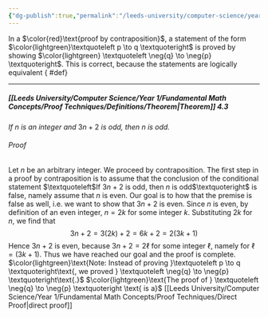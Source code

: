 ```yaml
---
{"dg-publish":true,"permalink":"/leeds-university/computer-science/year-1/fundamental-math-concepts/proof-techniques/proof-by-contraposition/"}
---
```


In a $\color{red}\text{proof by contraposition}$, a statement of the form $\color{lightgreen}\textquoteleft p \to q \textquoteright$ is proved by showing $\color{lightgreen} \textquoteleft \neg{q} \to \neg{p} \textquoteright$. This is correct, because the statements are logically equivalent
{ #def}


---
##### [[Leeds University/Computer Science/Year 1/Fundamental Math Concepts/Proof Techniques/Definitions/Theorem\|Theorem]] 4.3
*If* $n$ *is an integer and* $3n+2$ *is odd, then* $n$ *is odd.*
###### Proof
Let $n$ be an arbitrary integer. We proceed by contraposition.
The first step in a proof by contraposition is to assume that the conclusion of the conditional statement $\textquoteleft$If $3n+2$ is odd, then $n$ is odd$\textquoteright$ is false, namely assume that $n$ is even.
Our goal is to how that the premise is false as well, i.e. we want to show that $3n+2$ is even. Since $n$ is even, by definition of an even integer, $n=2k$ for some integer $k$.
Substituting $2k$ for $n$, we find that
$$
3n+2=3(2k)+2=6k+2=2(3k+1)
$$
Hence $3n+2$ is even, because $3n+2 = 2\ell$ for some integer $\ell$, namely for $\ell = (3k+1)$. Thus we have reached our goal and the proof is complete.
$\color{lightgreen}\text{Note: Instead of proving }\textquoteleft p \to q \textquoteright\text{, we proved } \textquoteleft \neg{q} \to \neg{p} \textquoteright\text{.}$
$\color{lightgreen}\text{The proof of } \textquoteleft \neg{q} \to \neg{p} \textquoteright \text{ is a}$ [[Leeds University/Computer Science/Year 1/Fundamental Math Concepts/Proof Techniques/Direct Proof\|direct proof]]

